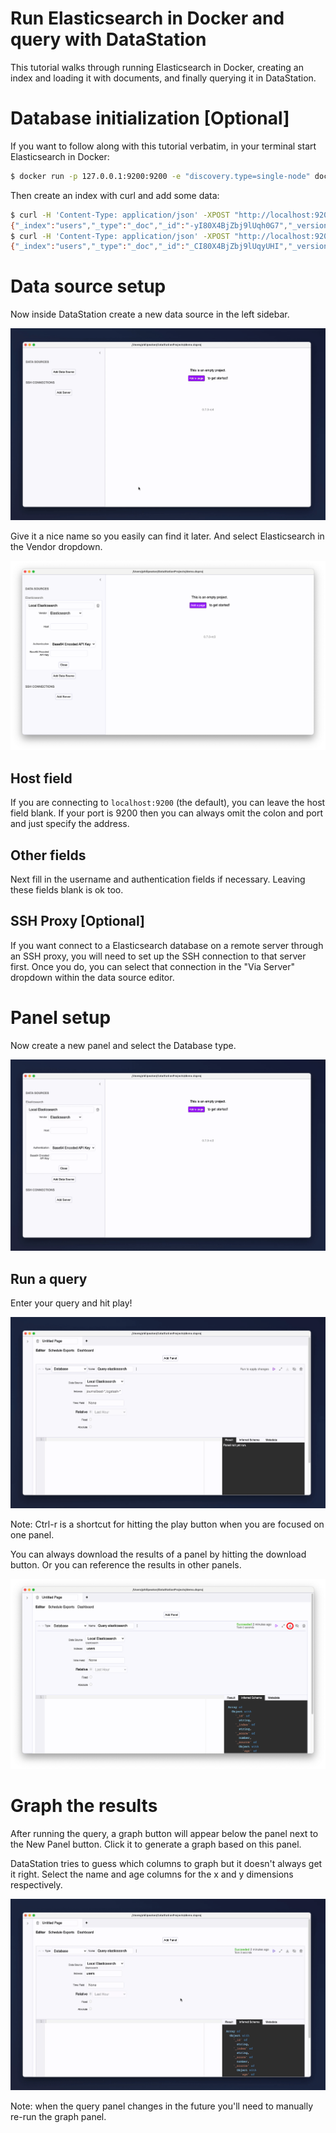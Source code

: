 # Run Elasticsearch in Docker and query with DataStation

This tutorial walks through running Elasticsearch in Docker, creating
an index and loading it with documents, and finally querying it in
DataStation.

# Database initialization [Optional]

If you want to follow along with this tutorial verbatim, in your
terminal start Elasticsearch in Docker:

```bash
$ docker run -p 127.0.0.1:9200:9200 -e "discovery.type=single-node" docker.elastic.co/elasticsearch/elasticsearch:7.16.3
```

Then create an index with curl and add some data:

```bash
$ curl -H 'Content-Type: application/json' -XPOST "http://localhost:9200/users/_doc" -d '{"name": "Tiara", "age": 44}'
{"_index":"users","_type":"_doc","_id":"-yI80X4BjZbj9lUqh0G7","_version":1,"result":"created","_shards":{"total":2,"successful":1,"failed":0},"_seq_no":1,"_primary_term":1}
$ curl -H 'Content-Type: application/json' -XPOST "http://localhost:9200/users/_doc" -d '{"name": "Carah", "age": 29}'
{"_index":"users","_type":"_doc","_id":"_CI80X4BjZbj9lUqyUHI","_version":1,"result":"created","_shards":{"total":2,"successful":1,"failed":0},"_seq_no":1,"_primary_term":1}
```

# Data source setup

Now inside DataStation create a new data source in the left sidebar.

![Creating a new data source](/tutorials/create-data-source.gif)

Give it a nice name so you easily can find it later. And select Elasticsearch
in the Vendor dropdown.

![Creating a Elasticsearch data source](/tutorials/create-elasticsearch-data-source.png)

## Host field

If you are connecting to `localhost:9200` (the default), you can
leave the host field blank. If your port is 9200 then you can always
omit the colon and port and just specify the address.

## Other fields

Next fill in the username and authentication fields if
necessary. Leaving these fields blank is ok too.

## SSH Proxy [Optional]

If you want connect to a Elasticsearch database on a remote server through an
SSH proxy, you will need to set up the SSH connection to that server
first. Once you do, you can select that connection in the "Via Server"
dropdown within the data source editor.

# Panel setup

Now create a new panel and select the Database type.

![Create database panel](/tutorials/create-elasticsearch-database-panel.gif)

## Run a query

Enter your query and hit play!

![Run Elasticsearch query](/tutorials/run-elasticsearch-query.gif)

Note: Ctrl-r is a shortcut for hitting the play button when you are
focused on one panel.

You can always download the results of a panel by hitting the download
button. Or you can reference the results in other panels.

![Download panel results](/tutorials/download-elasticsearch-panel-results.png)

# Graph the results

After running the query, a graph button will appear below the panel
next to the New Panel button. Click it to generate a graph based on
this panel.

DataStation tries to guess which columns to graph but it doesn't
always get it right. Select the name and age columns for the x and y
dimensions respectively.

![Graph database results](/tutorials/graph-elasticsearch-database-results.gif)

Note: when the query panel changes in the future you'll need to
manually re-run the graph panel.
